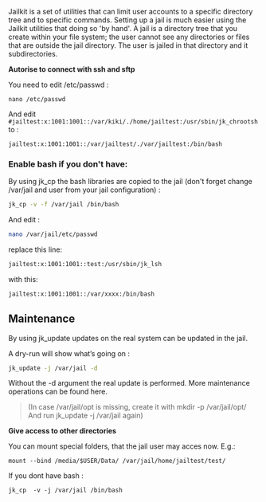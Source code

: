 

Jailkit is a set of utilities that can limit user accounts to a specific directory tree and to specific commands. Setting up a jail is much easier using the Jailkit utilities that doing so 'by hand'. A jail is a directory tree that you create within your file system; the user cannot see any directories or files that are outside the jail directory. The user is jailed in that directory and it subdirectories.

**Autorise to connect with ssh and sftp**

You need to edit /etc/passwd :

    nano /etc/passwd

And edit `#jailtest:x:1001:1001::/var/kiki/./home/jailtest:/usr/sbin/jk_chrootsh` to :

    jailtest:x:1001:1001::/var/jailtest/./var/jailtest:/bin/bash



### Enable bash if you don't have:
By using jk_cp the bash libraries are copied to the jail (don't forget change /var/jail and user from your jail configuration) :
```sh
jk_cp -v -f /var/jail /bin/bash
```

And edit : 
```sh
nano /var/jail/etc/passwd
```
replace this line:
```sh
jailtest:x:1001:1001::test:/usr/sbin/jk_lsh
```
with this:
```sh
jailtest:x:1001:1001::/var/xxxx:/bin/bash
```
## Maintenance

By using jk_update updates on the real system can be updated in the jail.

A dry-run will show what’s going on :
```sh
jk_update -j /var/jail -d
```
Without the -d argument the real update is performed. More maintenance operations can be found here.

> (In case /var/jail/opt is missing, create it with mkdir -p
> /var/jail/opt/ And run jk_update -j /var/jail again)

**Give access to other directories**

You can mount special folders, that the jail user may acces now. E.g.:

    mount --bind /media/$USER/Data/ /var/jail/home/jailtest/test/

If you dont have bash :

    jk_cp  -v -j /var/jail /bin/bash
